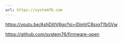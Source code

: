 ```yaml
---
url: https://system76.com
---
```


https://youtu.be/AshDjtlV6go?si=iDjmVC8sxxTfbGVw

https://github.com/system76/firmware-open